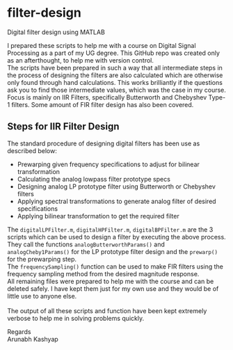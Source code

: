 # filter-design
Digital filter design using MATLAB

I prepared these scripts to help me with a course on Digital Signal Processing as a part of my UG degree. This GitHub repo was created only as an afterthought, to help me with version control.</br>
The scripts have been prepared in such a way that all intermediate steps in the process of designing the filters are also calculated which are otherwise only found through hand calculations. This works brilliantly if the questions ask you to find those intermediate values, which was the case in my course.</br>
Focus is mainly on IIR Filters, specifically Butterworth and Chebyshev Type-1 filters. Some amount of FIR filter design has also been covered.

## Steps for IIR Filter Design
The standard procedure of designing digital filters has been use as described below:

<ul>
  <li>Prewarping given frequency specifications to adjust for bilinear transformation</li>
  <li>Calculating the analog lowpass filter prototype specs</li>
  <li>Designing analog LP prototype filter using Butterworth or Chebyshev filters</li>
  <li>Applying spectral transformations to generate analog filter of desired specifications</li>
  <li>Applying bilinear transformation to get the required filter</li>
</ul>

The `digitalLPFilter.m`, `digitalHPFilter.m`, `digitalBPFilter.m` are the 3 scripts which can be used to design a filter by executing the above process. They call the functions `analogButterworthParams()` and `analogCheby1Params()` for the LP prototype filter design and the `prewarp()` for the prewarping step.</br>
The `frequencySampling()` function can be used to make FIR filters using the frequency sampling method from the desired magnitude response.</br>
All remaining files were prepared to help me with the course and can be deleted safely. I have kept them just for my own use and they would be of little use to anyone else.</br>
</br>
The output of all these scripts and function have been kept extremely verbose to help me in solving problems quickly.

Regards</br>
Arunabh Kashyap
